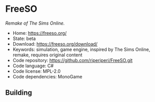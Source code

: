# FreeSO

_Remake of The Sims Online._

- Home: https://freeso.org/
- State: beta
- Download: https://freeso.org/download/
- Keywords: simulation, game engine, inspired by The Sims Online, remake, requires original content
- Code repository: https://github.com/riperiperi/FreeSO.git
- Code language: C#
- Code license: MPL-2.0
- Code dependencies: MonoGame

## Building
